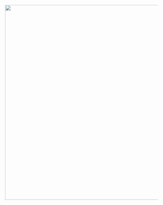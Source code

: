 <img width=640 src="https://user-images.githubusercontent.com/20998959/154767408-1ab1fc59-77b8-46c8-8ef3-c45a3ee7a7f3.png">
